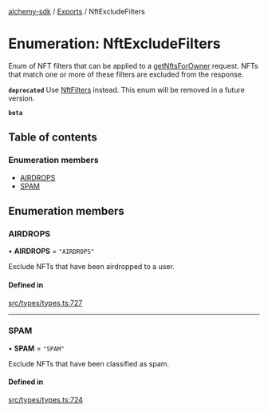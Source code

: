 [alchemy-sdk](../README.md) / [Exports](../modules.md) / NftExcludeFilters

# Enumeration: NftExcludeFilters

Enum of NFT filters that can be applied to a [getNftsForOwner](../classes/NftNamespace.md#getnftsforowner) request.
NFTs that match one or more of these filters are excluded from the response.

**`deprecated`** Use [NftFilters](NftFilters.md) instead. This enum will be removed in a
  future version.

**`beta`**

## Table of contents

### Enumeration members

- [AIRDROPS](NftExcludeFilters.md#airdrops)
- [SPAM](NftExcludeFilters.md#spam)

## Enumeration members

### AIRDROPS

• **AIRDROPS** = `"AIRDROPS"`

Exclude NFTs that have been airdropped to a user.

#### Defined in

[src/types/types.ts:727](https://github.com/alchemyplatform/alchemy-sdk-js/blob/905f87c/src/types/types.ts#L727)

___

### SPAM

• **SPAM** = `"SPAM"`

Exclude NFTs that have been classified as spam.

#### Defined in

[src/types/types.ts:724](https://github.com/alchemyplatform/alchemy-sdk-js/blob/905f87c/src/types/types.ts#L724)

